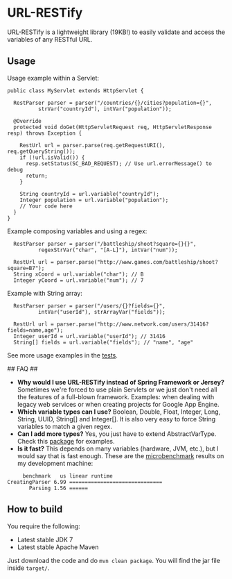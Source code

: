 # URL-RESTify #

URL-RESTify is a lightweight library (19KB!) to easily validate and access the variables of any RESTful URL.

## Usage ##

Usage example within a Servlet:

```
public class MyServlet extends HttpServlet {

  RestParser parser = parser("/countries/{}/cities?population={}",
          strVar("countryId"), intVar("population"));

  @Override
  protected void doGet(HttpServletRequest req, HttpServletResponse resp) throws Exception {

    RestUrl url = parser.parse(req.getRequestURI(), req.getQueryString());
    if (!url.isValid()) {
      resp.setStatus(SC_BAD_REQUEST); // Use url.errorMessage() to debug
      return;
    }

    String countryId = url.variable("countryId");
    Integer population = url.variable("population");
    // Your code here
  }
}
```

Example composing variables and using a regex:

```
  RestParser parser = parser("/battleship/shoot?square={}{}",
          regexStrVar("char", "[A-L]"), intVar("num"));

  RestUrl url = parser.parse("http://www.games.com/battleship/shoot?square=B7");
  String xCoord = url.variable("char"); // B
  Integer yCoord = url.variable("num"); // 7
```

Example with String array:

```
  RestParser parser = parser("/users/{}?fields={}",
          intVar("userId"), strArrayVar("fields"));

  RestUrl url = parser.parse("http://www.network.com/users/31416?fields=name,age");
  Integer userId = url.variable("userId"); // 31416
  String[] fields = url.variable("fields"); // "name", "age"
```

See more usage examples in the [tests](https://bitbucket.org/danisola/url-restify/src/cc23f639d8f3/src/test/java/com/danisola/urlrestify).

## FAQ ##

* **Why would I use URL-RESTify instead of Spring Framework or Jersey?** Sometimes we're forced to use plain Servlets or we just don't need all the features of a full-blown framework. Examples: when dealing with legacy web services or when creating projects for Google App Engine.
* **Which variable types can I use?** Boolean, Double, Float, Integer, Long, String, UUID, String[] and Integer[]. It is also very easy to force String variables to match a given regex.
* **Can I add more types?** Yes, you just have to extend AbstractVarType. Check this [package](https://bitbucket.org/danisola/url-restify/src/master/src/main/java/com/danisola/urlrestify/types) for examples.
* **Is it fast?** This depends on many variables (hardware, JVM, etc.), but I would say that is fast enough. These are the [microbenchmark](https://bitbucket.org/danisola/url-restify/src/master/src/test/java/com/danisola/urlrestify/UrlRestifyBenchmark.java) results on my development machine:

```
     benchmark   us linear runtime
CreatingParser 6.99 ==============================
       Parsing 1.56 ======
```


## How to build ##

You require the following:

* Latest stable  JDK 7
* Latest stable Apache Maven

Just download the code and do `mvn clean package`. You will find the jar file inside `target/`.
